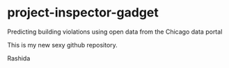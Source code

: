 # project-inspector-gadget
Predicting building violations using open data from the Chicago data portal

This is my new sexy github repository.

Rashida
